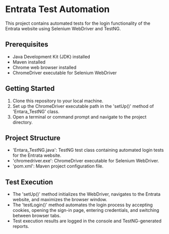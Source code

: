# Entrata Test Automation

This project contains automated tests for the login functionality of the Entrata website using Selenium WebDriver and TestNG.

## Prerequisites
- Java Development Kit (JDK) installed
- Maven installed
- Chrome web browser installed
- ChromeDriver executable for Selenium WebDriver

## Getting Started
1. Clone this repository to your local machine.
2. Set up the ChromeDriver executable path in the 'setUp()' method of 'Entara_TestNG' class.
3. Open a terminal or command prompt and navigate to the project directory.

## Project Structure
- 'Entara_TestNG.java': TestNG test class containing automated login tests for the Entrata website.
- 'chromedriver.exe': ChromeDriver executable for Selenium WebDriver.
- 'pom.xml': Maven project configuration file.

## Test Execution
- The 'setUp()' method initializes the WebDriver, navigates to the Entrata website, and maximizes the browser window.
- The 'testLogin()' method automates the login process by accepting cookies, opening the sign-in page, entering credentials, and switching between browser tabs.
- Test execution results are logged in the console and TestNG-generated reports.
